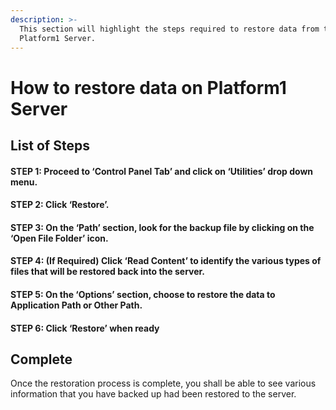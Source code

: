 ```yaml
---
description: >-
  This section will highlight the steps required to restore data from the
  Platform1 Server.
---
```


# How to restore data on Platform1 Server

## List of Steps

#### STEP 1: Proceed to ‘Control Panel Tab’ and click on ‘Utilities’ drop down menu.

#### STEP 2: Click ‘Restore’.

#### STEP 3: On the ‘Path’ section, look for the backup file by clicking on the ‘Open File Folder’ icon.

#### STEP 4: \(If Required\) Click ‘Read Content’ to identify the various types of files that will be restored back into the server.

#### STEP 5: On the ‘Options’ section, choose to restore the data to Application Path or Other Path.

#### STEP 6: Click ‘Restore’ when ready

## Complete

Once the restoration process is complete, you shall be able to see various information that you have backed up had been restored to the server. 

